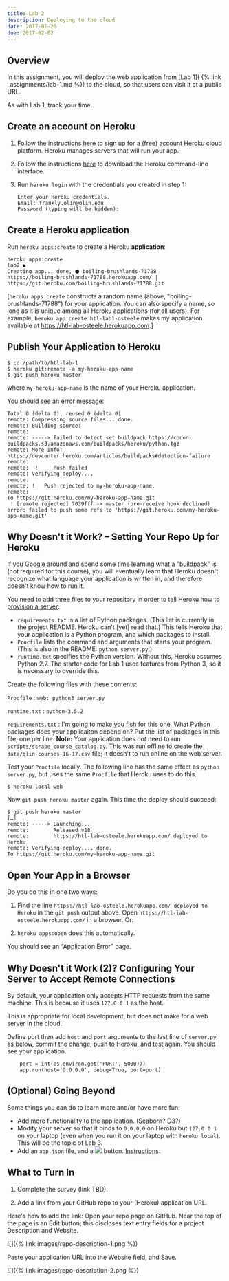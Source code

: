 ```yaml
---
title: Lab 2
description: Deploying to the cloud
date: 2017-01-26
due: 2017-02-02
---
```


## Overview

In this assignment, you will deploy the web application from [Lab 1]( {% link _assignments/lab-1.md %}) to the cloud, so that users can visit it at a public
URL.

As with Lab 1, track your time.


## Create an account on Heroku

1. Follow the instructions [here](https://signup.heroku.com) to sign up for
a (free) account Heroku cloud platform. Heroku manages servers that will
run your app.

2. Follow the instructions [here](https://devcenter.heroku.com/articles/heroku-cli#download-and-install) to download the Heroku command-line interface.

3. Run `heroku login` with the credentials you created in step 1:

    ```
    Enter your Heroku credentials.
    Email: frankly.olin@olin.edu
    Password (typing will be hidden):
    ```


## Create a Heroku application

Run `heroku apps:create` to create a Heroku **application**:

```
heroku apps:create                                                                              lab2 ◼
Creating app... done, ⬢ boiling-brushlands-71788
https://boiling-brushlands-71788.herokuapp.com/ | https://git.heroku.com/boiling-brushlands-71788.git
```

[`heroku apps:create` constructs a random name (above, "boiling-brushlands-71788")
for your application. You can also specify a name, so long as it is unique
among all Heroku applications (for all users). For example, `heroku app:create htl-lab1-osteele` makes my application available at <https://htl-lab-osteele.herokuapp.com>.]

## Publish Your Application to Heroku

```
$ cd /path/to/htl-lab-1
$ heroku git:remote -a my-heroku-app-name
$ git push heroku master
```

where `my-heroku-app-name` is the name of your Heroku application.

You should see an error message:

```
Total 0 (delta 0), reused 0 (delta 0)
remote: Compressing source files... done.
remote: Building source:
remote:
remote: -----> Failed to detect set buildpack https://codon-buildpacks.s3.amazonaws.com/buildpacks/heroku/python.tgz
remote: More info: https://devcenter.heroku.com/articles/buildpacks#detection-failure
remote:
remote:  !     Push failed
remote: Verifying deploy....
remote:
remote: !	Push rejected to my-heroku-app-name.
remote:
To https://git.heroku.com/my-heroku-app-name.git
 ! [remote rejected] 7039fff -> master (pre-receive hook declined)
error: failed to push some refs to 'https://git.heroku.com/my-heroku-app-name.git'
```


## Why Doesn't it Work? – Setting Your Repo Up for Heroku

If you Google around and spend some time learning what a "buildpack" is
(not required for this course), you will eventually learn that Heroku
doesn't recognize what language your application is written in, and
therefore doesn't know how to run it.

You need to add three files to your repository in order to tell Heroku
how to [provision a server](https://en.wikipedia.org/wiki/Provisioning#Server_provisioning):

* `requirements.txt` is a list of Python packages. (This list is currently in the project README. Heroku can't [yet] read that.) This tells Heroku that your application is a Python
program, and which packages to install.
* `Procfile` lists the command and arguments that starts your program.
(This is also in the README: `python server.py`.)
* `runtime.txt` specifies the Python version. Without this, Heroku assumes Python 2.7.
The starter code for Lab 1 uses features from Python 3, so it is necessary to override this.

Create the following files with these contents:

`Procfile`
: `web: python3 server.py`

`runtime.txt`
: `python-3.5.2`

`requirements.txt`
: I'm going to make you fish for this one. What Python packages does your applicaiton
depend on? Put the list of packages in this file, one per line.
**Note:** Your application does *not* need to run `scripts/scrape_course_catalog.py`.
This was run offline to create the `data/olin-courses-16-17.csv` file; it
doesn't to run online on the web server.

Test your `Procfile` locally. The following line has the same effect as
`python server.py`, but uses the same `Procfile` that Heroku uses to do this.

    $ heroku local web

Now `git push heroku master` again. This time the deploy should succeed:

```
$ git push heroku master
[…]
remote: -----> Launching...
remote:        Released v18
remote:        https://htl-lab-osteele.herokuapp.com/ deployed to Heroku
remote: Verifying deploy.... done.
To https://git.heroku.com/my-heroku-app-name.git
```


## Open Your App in a Browser

Do you do this in one two ways:

1. Find the line `https://htl-lab-osteele.herokuapp.com/ deployed to Heroku`
in the `git push` output above. Open `https://htl-lab-osteele.herokuapp.com/`
in a browser. Or:

2. `heroku apps:open` does this automatically.

You should see an “Application Error” page.


## Why Doesn't it Work (2)? Configuring Your Server to Accept Remote Connections

By default, your application only accepts HTTP requests from the same machine.
This is because it uses `127.0.0.1` as the host.

This is appropriate for local development, but does not make for a web server in the cloud.

Define port then add `host` and `port` arguments to the last line of `server.py` as below, commit the change,
push to Heroku, and test again. You should see your application.

```
    port = int(os.environ.get('PORT', 5000)))
    app.run(host='0.0.0.0', debug=True, port=port)
```


## (Optional) Going Beyond

Some things you can do to learn more and/or have more fun:

* Add more functionality to the application. ([Seaborn](http://seaborn.pydata.org)? [D3](https://d3js.org)?)
* Modify your server so that it binds to `0.0.0.0` on Heroku but `127.0.0.1`
on your laptop (even when you run it on your laptop with `heroku local`). This will be the topic of Lab 3.
* Add an `app.json` file, and a ![](https://www.herokucdn.com/deploy/button.svg) button. [Instructions](https://devcenter.heroku.com/articles/heroku-button).


## What to Turn In

1. Complete the survey (link TBD).

2. Add a link from your GitHub repo to your (Heroku) application URL.

Here's how to add the link:
Open your repo page on GitHub. Near the top of the page is an Edit button;
this discloses text entry fields for a project Description and Website.

![]({% link images/repo-description-1.png %})

Paste your application URL into the Website field, and Save.


![]({% link images/repo-description-2.png  %})

